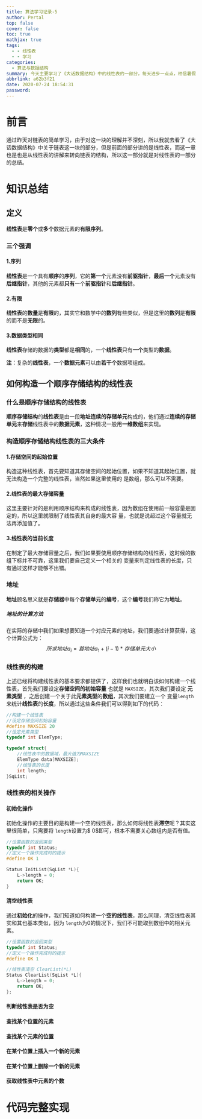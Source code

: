 ```yaml
---
title: 算法学习记录-5
author: Pertal
top: false
cover: false
toc: true
mathjax: true
tags:
  - - 线性表
  - - 学习
categories:
  - 算法与数据结构
summary: 今天主要学习了《大话数据结构》中的线性表的一部分，每天进步一点点，相信暑假这一块我能懂得更多。
abbrlink: a62b3f21
date: 2020-07-24 18:54:31
password:
---
```


#  前言

通过昨天对链表的简单学习，由于对这一块的理解并不深刻，所以我就去看了《大话数据结构》中关于链表这一块的部分，但是前面的部分讲的是线性表，而这一章也是也是从线性表的讲解来转向链表的结构，所以这一部分就是对线性表的一部分的总结。

# 知识总结

## 定义

**线性表**是**零个**或**多个**数据元素的**有限序列**。

### 三个强调

#### 1.序列

**线性表**是一个具有**顺序**的**序列**，它的**第一个**元素没有**前驱指针**，**最后一个**元素没有**后继指针**，其他的元素都**只有**一个**前驱指针**和**后继指针**。

#### 2.有限

**线性表**的**数量**是**有限**的，其实它和数学中的**数列**有些类似，但是这里的**数列**是**有限**的而不是**无限**的。

#### 3.数据类型相同

**线性表**存储的数据的**类型**都是**相同**的，一个**线性表**只有**一个**类型的**数据**。

**注**：复杂的**线性表**，一个**数据元素**可以由**若干个**数据项组成。

## 如何构造一个顺序存储结构的线性表

### 什么是顺序存储结构的线性表

**顺序存储结构**的**线性表**是由一段**地址连续的存储单元**构成的，他们通过**连续的存储单元**来**存储**线性表中的**数据元素**，这种情况一般用**一维数组**来实现。

### 构造顺序存储结构线性表的三大条件

#### 	1.存储空间的起始位置

​		构造这种线性表，首先要知道其存储空间的起始位置，如果不知道其起始位置，就无法构造一个完整的线性表，当然如果这里使用的		是数组，那么可以不需要。

#### 	2.线性表的最大存储容量

​		这里主要针对的是利用顺序结构来构成的线性表，因为数组在使用前一般容量是固定的，所以这里就限制了线性表其自身的最大容		量，也就是说超过这个容量就无法再添加值了。

#### 	3.线性表的当前长度

​		在制定了最大存储容量之后，我们如果要使用顺序存储结构的线性表，这时候的数组下标并不可靠，这里我们要自己定义一个相关的		变量来判定线性表的长度，只有通过这样才能够不出错。

### 地址

**地址**顾名思义就是**存储器**中每个**存储单元**的**编号**，这个**编号**我们称它为**地址**。

##### 地址的计算方法

在实际的存储中我们如果想要知道一个对应元素的地址，我们要通过计算获得，这个计算公式为：
$$
所求地址a_i=首地址a_1+(i-1)*存储单元大小
$$

### 线性表的构建

上述已经将构建线性表的基本要求都提供了，这样我们也就明白该如何构建一个线性表，首先我们要设定**存储空间的初始容量** 也就是 `MAXSIZE`，其次我们要设定 **元素类型** ，之后创建一个关于此**元素类型**的**数组**，其次我们要建立一个 变量`length`来统计**线性表**的**长度**，所以通过这些条件我们可以得到如下的代码：

```c
//构建一个线性表
//设定存储空间初始容量
#define MAXSIZE 20
//设定元素类型
typedef int ElemType;

typedef struct{
    //线性表中的数据域，最大值为MAXSIZE
    ElemType data[MAXSIZE];
    //线性表的长度
    int length;
}SqList;
```

### 线性表的相关操作

#### 初始化操作

初始化操作的主要目的是构建一个空的线性表，那么如何将线性表**滞空**呢？其实这里很简单，只需要将 `length`设置为$ 0$即可，根本不需要关心数组内是否有值。

```c
//设置函数的返回类型
typedef int Status;
//定义一个操作完成时的提示
#define OK 1

Status InitList(SqList *L){
    L->length = 0;
    return OK;
}

```

#### 清空线性表

通过**初始化**的操作，我们知道如何构建一个**空的线性表**，那么同理，清空线性表其实和其也基本类似，因为 `length`为0的情况下，我们不可能取到数组中的相关元素。

```c
//设置函数的返回类型
typedef int Status;
//定义一个操作完成时的提示
#define OK 1

//线性表清空 ClearList(*L)
Status ClearList(SqList *L){
    L->length = 0;
    return OK;
};
```

#### 判断线性表是否为空



#### 查找某个位置的元素

#### 查找某个元素的位置

#### 在某个位置上插入一个新的元素

#### 在某个位置上删除一个新的元素

#### 获取线性表中元素的个数

# 代码完整实现